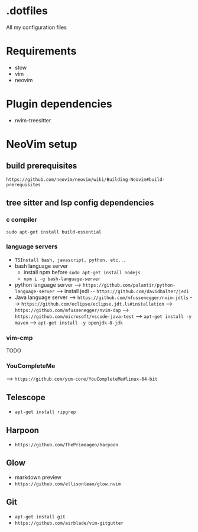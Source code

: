 # .dotfiles
All my configuration files

# Requirements
- stow
- vim
- neovim


# Plugin dependencies
- nvim-treesitter


# NeoVim setup
## build prerequisites
`https://github.com/neovim/neovim/wiki/Building-Neovim#build-prerequisites`
## tree sitter and lsp config dependencies
### c compiler
`sudo apt-get install build-essential`
### language servers
- `TSInstall bash, javascript, python, etc...`
- bash language server
  - install npm before
    `sudo apt-get install nodejs`
  - `npm i -g bash-language-server`
- python language server
  --> `https://github.com/palantir/python-language-server`
  --> install jedi -- `https://github.com/davidhalter/jedi`
- Java language server
  --> `https://github.com/mfussenegger/nvim-jdtls`
  --> `https://github.com/eclipse/eclipse.jdt.ls#installation`
  --> `https://github.com/mfussenegger/nvim-dap`
  --> `https://github.com/microsoft/vscode-java-test`
  --> `apt-get install -y maven`
  --> `apt-get install -y openjdk-8-jdk`
### vim-cmp
  TODO
### YouCompleteMe
  --> `https://github.com/ycm-core/YouCompleteMe#linux-64-bit`
## Telescope
- `apt-get install ripgrep`
## Harpoon
- `https://github.com/ThePrimeagen/harpoon`
## Glow
- markdown preview
- `https://github.com/ellisonleao/glow.nvim`
## Git
- `apt-get install git`
- `https://github.com/airblade/vim-gitgutter`
